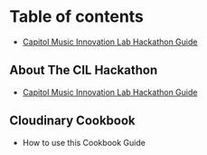 # Table of contents

* [Capitol Music Innovation Lab Hackathon Guide](README.md)
## About The CIL Hackathon
* [Capitol Music Innovation Lab Hackathon Guide](README.md)
## Cloudinary Cookbook
* How to use this Cookbook Guide

